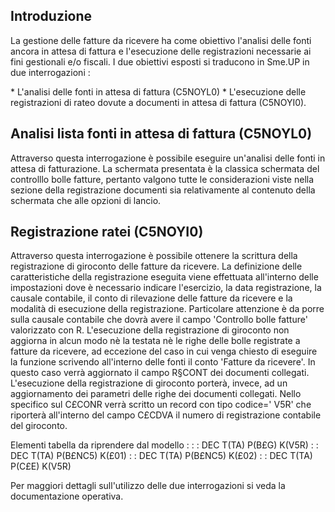 ## Introduzione
La gestione delle fatture da ricevere ha come obiettivo l'analisi delle fonti ancora in attesa di fattura e l'esecuzione delle registrazioni necessarie ai fini gestionali e/o fiscali.
I due obiettivi esposti si traducono in Sme.UP in due interrogazioni : 

\* L'analisi delle fonti in attesa di fattura (C5NOYL0)
 \* L'esecuzione delle registrazioni di rateo dovute a documenti in attesa di fattura (C5NOYI0).


## Analisi lista fonti in attesa di fattura (C5NOYL0)

Attraverso questa interrogazione è possibile eseguire un'analisi delle fonti in attesa di fatturazione. La schermata presentata è la classica schermata del controlllo bolle fatture, pertanto valgono tutte le considerazioni viste nella sezione della registrazione documenti sia relativamente al contenuto della schermata che alle opzioni di lancio.

## Registrazione ratei (C5NOYI0)

Attraverso questa interrogazione è possibile ottenere la scrittura della registrazione di giroconto delle fatture da ricevere.
La definizione delle caratteristiche della registrazione eseguita viene effettuata all'interno delle impostazioni dove è necessario indicare l'esercizio, la data registrazione, la causale contabile, il conto di rilevazione delle fatture da ricevere e la modalità di esecuzione della registrazione. Particolare attenzione è da porre sulla causale contabile che dovrà avere il campo 'Controllo bolle fatture' valorizzato con R.
L'esecuzione della registrazione di giroconto non aggiorna in alcun modo nè la testata nè le righe delle bolle registrate a fatture da ricevere, ad eccezione del caso in cui venga chiesto di eseguire la funzione scrivendo all'interno delle fonti il conto 'Fatture da ricevere'. In questo caso verrà aggiornato il campo R§CONT dei documenti collegati.
L'esecuzione della registrazione di giroconto porterà, invece, ad un aggiornamento dei parametri delle righe dei documenti collegati. Nello specifico sul C£CONR verrà scritto un record con tipo codice=' V5R' che riporterà all'interno del campo C£CDVA il numero di registrazione contabile del giroconto.

Elementi tabella da riprendere dal modello : 
 :  : DEC T(TA) P(B£G) K(V5R)
 :  : DEC T(TA) P(B£NC5) K(£01)
 :  : DEC T(TA) P(B£NC5) K(£02)
 :  : DEC T(TA) P(C£E) K(V5R)

Per maggiori dettagli sull'utilizzo delle due interrogazioni si veda la documentazione operativa.

